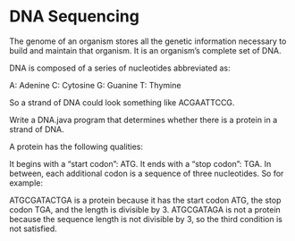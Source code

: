 # DNA Sequencing

The genome of an organism stores all the genetic information necessary to build and maintain that organism. It is an organism’s complete set of DNA.

DNA is composed of a series of nucleotides abbreviated as:

A: Adenine
C: Cytosine
G: Guanine
T: Thymine

So a strand of DNA could look something like ACGAATTCCG.

Write a DNA.java program that determines whether there is a protein in a strand of DNA.

A protein has the following qualities:

It begins with a “start codon”: ATG.
It ends with a “stop codon”: TGA.
In between, each additional codon is a sequence of three nucleotides.
So for example:

ATGCGATACTGA is a protein because it has the start codon ATG, the stop codon TGA, and the length is divisible by 3.
ATGCGATAGA is not a protein because the sequence length is not divisible by 3, so the third condition is not satisfied.
